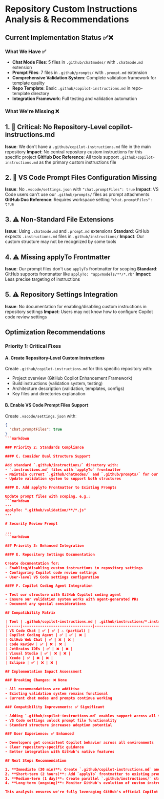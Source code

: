# Repository Custom Instructions Analysis & Recommendations

## Current Implementation Status ✅❌

### What We Have ✅

- **Chat Mode Files**: 5 files in `.github/chatmodes/` with `.chatmode.md` extension
- **Prompt Files**: 7 files in `.github/prompts/` with `.prompt.md` extension
- **Comprehensive Validation System**: Complete validation framework for template quality
- **Repo Template**: Basic `.github/copilot-instructions.md` in repo-template directory
- **Integration Framework**: Full testing and validation automation

### What We're Missing ❌

## 1. 🚨 Critical: No Repository-Level copilot-instructions.md

**Issue**: We don't have a `.github/copilot-instructions.md` file in the main repository
**Impact**: No central repository custom instructions for this specific project
**GitHub Doc Reference**: All tools support `.github/copilot-instructions.md` as the primary custom instructions file

## 2. 🚨 VS Code Prompt Files Configuration Missing

**Issue**: No `.vscode/settings.json` with `"chat.promptFiles": true`
**Impact**: VS Code users can't use our `.github/prompts/` files as prompt attachments
**GitHub Doc Reference**: Requires workspace setting `"chat.promptFiles": true`

## 3. ⚠️ Non-Standard File Extensions

**Issue**: Using `.chatmode.md` and `.prompt.md` extensions
**Standard**: GitHub expects `.instructions.md` files in `.github/instructions/`
**Impact**: Our custom structure may not be recognized by some tools

## 4. ⚠️ Missing applyTo Frontmatter

**Issue**: Our prompt files don't use `applyTo` frontmatter for scoping
**Standard**: GitHub supports frontmatter like `applyTo: "app/models/**/*.rb"`
**Impact**: Less precise targeting of instructions

## 5. ⚠️ Repository Settings Integration

**Issue**: No documentation for enabling/disabling custom instructions in repository settings
**Impact**: Users may not know how to configure Copilot code review settings

## Optimization Recommendations

### Priority 1: Critical Fixes

#### A. Create Repository-Level Custom Instructions

Create `.github/copilot-instructions.md` for this specific repository with:
- Project overview (GitHub Copilot Enhancement Framework)
- Build instructions (validation system, testing)
- Architecture description (validation, templates, configs)
- Key files and directories explanation

#### B. Enable VS Code Prompt Files Support

Create `.vscode/settings.json` with:
```json
{
  "chat.promptFiles": true
}
```markdown

### Priority 2: Standards Compliance

#### C. Consider Dual Structure Support

Add standard `.github/instructions/` directory with:
- `.instructions.md` files with `applyTo` frontmatter
- Maintain current `.github/chatmodes/` and `.github/prompts/` for our validation system
- Update validation system to support both structures

#### D. Add applyTo Frontmatter to Existing Prompts

Update prompt files with scoping, e.g.:
```markdown
---
applyTo: ".github/validation/**/*.js"
---

# Security Review Prompt

...
```markdown

### Priority 3: Enhanced Integration

#### E. Repository Settings Documentation

Create documentation for:
- Enabling/disabling custom instructions in repository settings
- Configuring Copilot code review settings
- User-level VS Code settings configuration

#### F. Copilot Coding Agent Integration

- Test our structure with GitHub Copilot coding agent
- Ensure our validation system works with agent-generated PRs
- Document any special considerations

## Compatibility Matrix

| Tool | .github/copilot-instructions.md | .github/instructions/*.instructions.md | Our Custom Structure |
|------|--------------------------------|---------------------------------------|---------------------|
| VS Code Chat | ✅ | ✅ | ⚠️ (partial) |
| Copilot Coding Agent | ✅ | ✅ | ❌ |
| GitHub Web Chat | ✅ | ❌ | ❌ |
| Code Review | ✅ | ❌ | ❌ |
| JetBrains IDEs | ✅ | ❌ | ❌ |
| Visual Studio | ✅ | ❌ | ❌ |
| Xcode | ✅ | ❌ | ❌ |
| Eclipse | ✅ | ❌ | ❌ |

## Implementation Impact Assessment

### Breaking Changes: ❌ None

- All recommendations are additive
- Existing validation system remains functional
- Current chat modes and prompts continue working

### Compatibility Improvements: ✅ Significant

- Adding `.github/copilot-instructions.md` enables support across all tools
- VS Code settings unlock prompt file functionality
- Standard structure increases adoption potential

### User Experience: ✅ Enhanced

- Developers get consistent Copilot behavior across all environments
- Clear repository-specific guidance
- Better integration with GitHub's native features

## Next Steps Recommendation

1. **Immediate (30 min)**: Create `.github/copilot-instructions.md` and `.vscode/settings.json`
2. **Short-term (2 hours)**: Add `applyTo` frontmatter to existing prompts
3. **Medium-term (1 day)**: Create parallel `.github/instructions/` structure
4. **Long-term (ongoing)**: Monitor GitHub's evolution of custom instructions features

This analysis ensures we're fully leveraging GitHub's official Copilot custom instructions capabilities while maintaining our advanced validation framework.
